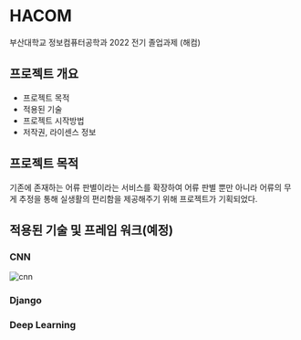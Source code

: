 # HACOM
부산대학교 정보컴퓨터공학과 2022 전기 졸업과제 (해컴)

## 프로젝트 개요
* 프로젝트 목적
* 적용된 기술
* 프로젝트 시작방법
* 저작권, 라이센스 정보


## 프로젝트 목적
기존에 존재하는 어류 판별이라는 서비스를 확장하여 어류 판별 뿐만 아니라 어류의 무게 추정을 통해 실생활의 편리함을 제공해주기 위해 프로젝트가 기획되었다.

## 적용된 기술 및 프레임 워크(예정)
### CNN
![cnn](https://user-images.githubusercontent.com/49915643/177231081-e2085dc4-316d-400e-bf96-069803a0ded3.png)
### Django 
### Deep Learning
